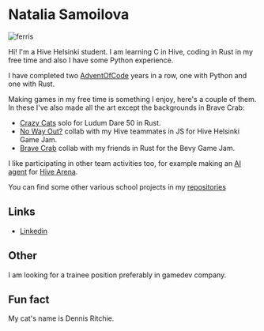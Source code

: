 # Natalia Samoilova

![ferris](https://user-images.githubusercontent.com/7702253/164019339-a25339d7-262e-42b8-9d11-b9645d3ca934.gif)

Hi! I'm a Hive Helsinki student. I am learning C in Hive, coding in Rust in my free time and also I have some Python experience.

I have completed two [AdventOfCode](https://github.com/ladymarengo/advent-of-code) years in a row, one with Python and one with Rust.

Making games in my free time is something I enjoy, here's a couple of them. In these I've also made all the art except the backgrounds in Brave Crab:

- [Crazy Cats](https://github.com/ladymarengo/ludum-dare-50) solo for Ludum Dare 50 in Rust.
- [No Way Out?](https://github.com/IanGaplichnik/GameJam) collab with my Hive teammates in JS for Hive Helsinki Game Jam.
- [Brave Crab](https://github.com/ladymarengo/bevy-game-jam) collab with my friends in Rust for the Bevy Game Jam.

I like participating in other team activities too, for example making an [AI agent](https://github.com/teemu-hakala/hive-arena-team-aleph) for [Hive Arena](https://github.com/hivehelsinki/hive-arena).

You can find some other various school projects in my [repositories](https://github.com/ladymarengo?tab=repositories)

## Links

- [Linkedin](https://www.linkedin.com/in/natalia-samoilova-471072200/)

## Other

I am looking for a trainee position preferably in gamedev company.

## Fun fact
My cat's name is Dennis Ritchie.
